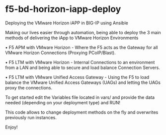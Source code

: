 # f5-bd-horizon-iapp-deploy

Deploying the VMware Horizon iAPP in BIG-IP using Ansible

Making our lives easier through automation, being able to deploy the 3 main methods of delivering the iApp to VMware Horizon Environments

•	F5 APM with VMware Horizon - Where the F5 acts as the Gateway for all VMware Horizon Connections (Proxying PCoIP/Blast).

•	F5 LTM with VMware Horizon - Internal Connections to an environment from a LAN and being able to secure and load balance Connection Servers.

•	F5 LTM with VMware Unified Access Gateway - Using the F5 to load balance the VMware Unified Access Gateways (UAGs) and letting the UAGs proxy the connections.

To get started edit the Variables file located in vars/ and provide the data needed (depending on your deployment type) and RUN!

This code allows to change deployment methods on the fly and overwrites previously run instances.

Enjoy!
